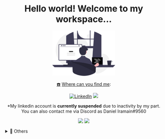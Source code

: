 <h1 align='center'>
    Hello world! Welcome to my workspace...
</h1>    

<p align='center'>
  <img src="undraw_programming_re_kg9v.svg" width="40%">
</p>

<p align='center'>
<a href='https://emojitool.com/black-telephone'>☎️</a> <u>Where can you find me</u>:
</p>

<p align='center'>
<a href="https://ar.linkedin.com/" target="_blank"><img alt="LinkedIn" src="https://img.shields.io/badge/linkedin-%230077B5.svg?&style=for-the-badge&logo=linkedin&logoColor=white"></a>
<a href="https://discord.com/" target="_blank"><img src='https://img.shields.io/badge/Discord-5865F2?style=for-the-badge&logo=discord&logoColor=white'></a>
</p>

<p align='center'>*My linkedin account is <b>currently suspended</b> due to inactivity by my part. You can also contact me via Discord as Daniel Iramain#9560 </p>

<div align="center">
  <a href="#"><img src="https://github-readme-stats.vercel.app/api?username=DanielIramain&show_icons=true&count_private=true&theme=dark" width="450"></a>
  <a href="https://github.com/anuraghazra/github-readme-stats">
  <!-- Change the `github-readme-stats.anuraghazra1.vercel.app` to `github-readme-stats.vercel.app`  -->
  <img src="https://github-readme-stats.anuraghazra1.vercel.app/api/top-langs/?username=DanielIramain&layout=compact&theme=tokyonight" />
</div>

<p align='center'>
</p>
  
<p align='center'>
</a>
</p>
  
<details>
  <summary>📃 Others</summary>
  
## ⚙️ Some tech I'm familiar to...

<a><img src="https://img.shields.io/badge/Python-FFD43B?style=for-the-badge&logo=python&logoColor=blue"/>
</a>
<a><img src="https://img.shields.io/badge/Django-092E20?style=for-the-badge&logo=django&logoColor=green"/>
</a> 
<a><img src="https://img.shields.io/badge/MySQL-005C84?style=for-the-badge&logo=mysql&logoColor=white"/>
</a>
<a><img src="https://img.shields.io/badge/PostgreSQL-316192?style=for-the-badge&logo=postgresql&logoColor=white"/>
</a> 
<a><img src="https://img.shields.io/badge/git-%23F05032.svg?&style=for-the-badge&logo=git&logoColor=white"/>
</a> 






